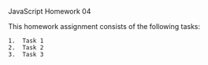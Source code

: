 JavaScript Homework 04

This homework assignment consists of the following tasks:

    1.	Task 1
    2.	Task 2
    3.	Task 3
